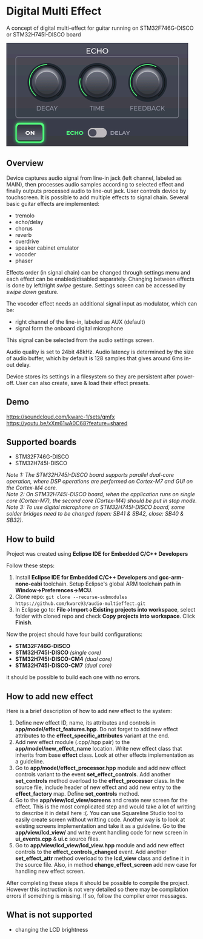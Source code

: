 # Digital Multi Effect

A concept of digital multi-effect for guitar running on STM32F746G-DISCO or STM32H745I-DISCO board

![screenshot](guitar_mfx.png)

## Overview

Device captures audio signal from line-in jack (left channel, labeled as MAIN), then processes audio samples according to selected effect and finally outputs processed audio to line-out jack. User controls device by touchscreen. It is possible to add multiple effects to signal chain. Several basic guitar effects are implemented:
- tremolo
- echo/delay
- chorus
- reverb
- overdrive
- speaker cabinet emulator
- vocoder
- phaser

Effects order (in signal chain) can be changed through settings menu and each effect can be enabled/disabled separately. Changing between effects is done by left/right *swipe* gesture. Settings screen can be accessed by *swipe down* gesture.

The vocoder effect needs an additional signal input as modulator, which can be:
- right channel of the line-in, labeled as AUX (default)
- signal form the onboard digital microphone


This signal can be selected from the audio settings screen.

Audio quality is set to 24bit 48kHz. Audio latency is determined by the size of audio buffer, which by default is 128 samples that gives around 6ms in-out delay.

Device stores its settings in a filesystem so they are persistent after power-off. User can also create, save & load their effect presets.

## Demo
https://soundcloud.com/kwarc-1/sets/gmfx  
https://youtu.be/xXm61wA0C68?feature=shared

## Supported boards

- STM32F746G-DISCO
- STM32H745I-DISCO

*Note 1: The STM32H745I-DISCO board supports parallel dual-core operation, where DSP operations are performed on Cortex-M7 and GUI on the Cortex-M4 core.*  
*Note 2: On STM32H745I-DISCO board, when the application runs on single core (Cortex-M7), the second core (Cortex-M4) should be put in stop mode.*  
*Note 3: To use digital microphone on STM32H745I-DISCO board, some solder bridges need to be changed (open: SB41 & SB42, close: SB40 & SB32).*

## How to build

Project was created using **Eclipse IDE for Embedded C/C++ Developers**

Follow these steps:
1. Install **Eclipse IDE for Embedded C/C++ Developers** and **gcc-arm-none-eabi** toolchain. Setup Eclipse's global ARM toolchain path in **Window->Preferences->MCU**.
2. Clone repo: `git clone --recurse-submodules https://github.com/kwarc93/audio-multieffect.git`
3. In Eclipse go to: **File->Import->Existing projects into workspace**, select folder with cloned repo and check **Copy projects into workspace**. Click **Finish**.

Now the project should have four build configurations: 
- **STM32F746G-DISCO**
- **STM32H745I-DISCO** *(single core)*
- **STM32H745I-DISCO-CM4** *(dual core)*
- **STM32H745I-DISCO-CM7** *(dual core)*

it should be possible to build each one with no errors.

## How to add new effect

Here is a brief description of how to add new effect to the system:

1. Define new effect ID, name, its attributes and controls in **app/model/effect_features.hpp**. Do not forget to add new effect attributes to the **effect_specific_attributes** variant at the end.
2. Add new effect module (.cpp/.hpp pair) to the **app/model/new_effect_name** location. Write new effect class that inherits from base **effect** class. Look at other effects implementation as a guideline.
3. Go to **app/model/effect_processor.hpp** module and add new effect controls variant to the event **set_effect_controls**. Add another **set_controls** method overload to the **effect_processor** class. In the source file, include header of new effect and add new entry to the **effect_factory** map. Define **set_controls** method.
4. Go to the **app/view/lcd_view/screens** and create new screen for the effect. This is the most complicated step and would take a lot of writting to describe it in detail here :(. You can use Squareline Studio tool to easily create screen without writting code. Another way is to look at existing screens implementation and take it as a guideline. Go to the **app/view/lcd_view/** and write event handling code for new screen in **ui_events.cpp** & **ui.c** source files.
5. Go to **app/view/lcd_view/lcd_view.hpp** module and add new effect controls to the **effect_controls_changed** event. Add another **set_effect_attr** method overload to the **lcd_view** class and define it in the source file. Also, in method **change_effect_screen** add new case for handling new effect screen.

After completing these steps it should be possible to compile the project. However this instruction is not very detailed so there may be compilation errors if something is missing. If so, follow the compiler error messages.

## What is not supported
- changing the LCD brightness